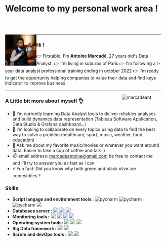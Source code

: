 # Welcome to my personal work area !

<br></br>

<img width="20%" align="left" src="https://github.com/marcadeant/marcadeant/blob/main/img/profile_picture.jpg?raw=true" alt="profile picture" />    

---

### Hi !  

👉 Firstable, I'm **Antoine Marcadé**, 27 years old's Data Analyst.
👉 I'm living in suburbs of Paris
👉 I'm following a 1-year data analyst professional training  ending in october 2022
👉 I'm ready to get the opportunity helping companies to value their data and find keys indicator to improve business

---

<img align="right" width="25%" src="https://github-readme-stats.vercel.app/api?username=marcadeant&show_icons=true&theme=gotham" alt="marcadeant" />

### A Little bit more about myself 👌


- 🌱 I’m currently learning Data Analyst tools to deliver reliables analyses and build dynamics data representation (Tableau Software Application, Data Studio & Grafana dashboard...) 
- 👯 I’m looking to collaborate on every topics using data to find the best way to solve a problem (healthcare, sport, music, weather, food, education)
- 💬 Ask me about my favorite music/movies or whatever you want around data. Easier to take a cup of coffee and talk :)
- 📫 email address:  marcadeantoine@gmail.com be free to contact me and I'll try to answer you as fast as I can
- ⚡ Fun fact: Did you know why both green and black olive are comestibles ? 



### Skills

* **Script langage and environment tools :** <img height=30 src="https://img.icons8.com/color/344/pycharm.png" alt="pycharm" />  <img height=30 src="https://img.icons8.com/fluency/344/jupyter.png" alt="pycharm" />  <img height=30 src="https://img.icons8.com/color/344/python.png" alt="pycharm" />  <img height=30 src="https://img.icons8.com/ios-filled/344/sql.png" />
* **Databases server :** <img height=30 src="https://img.icons8.com/fluency/344/mysql-logo.png" />  <img height=30 src="https://img.icons8.com/color/344/postgreesql.png" />  <img height=30 src="https://tse3.mm.bing.net/th?id=OIP.0x0B8E0msmAtVgZqn8bjxAHaE8&pid=Api" />
* **Monitoring tools :** <img height=30 src="https://img.icons8.com/color/344/tableau-software.png" />  <img height=30 src="https://img.icons8.com/external-tal-revivo-color-tal-revivo/344/external-data-visualization-and-monitoring-with-support-for-graphite-and-influxdb-logo-color-tal-revivo.png" />  <img height=30 src="https://tse1.mm.bing.net/th?id=OIP.x1pnPPxRjPkKoSrG9O0DqgHaCV&pid=Api" />  <img height=30 src="https://img.icons8.com/color/344/power-bi.png" />
* **Operating system tools:** <img height=30 src="https://img.icons8.com/color/344/linux.png" />  <img height=30 src="https://img.icons8.com/color/344/ubuntu--v1.png" />  <img height=30 src="https://img.icons8.com/color/344/prometheus-app.png" />
* **Big Data framework :** <img height=30 src="https://tse1.mm.bing.net/th?id=OIP.MwZZjt-IlJU0TFaZxfBz1QHaEL&pid=Api" />  <img height=30 src="https://pandas.pydata.org/pandas-docs/stable/_static/pandas.svg" />
* **Scrum and devOps tools :** <img height=30 src="https://tse4.mm.bing.net/th?id=OIP.1KtKNjWdL6zwOJmph1EnGAAAAA&pid=Api" />  <img height=30 src="https://img.icons8.com/color/344/git.png" />
